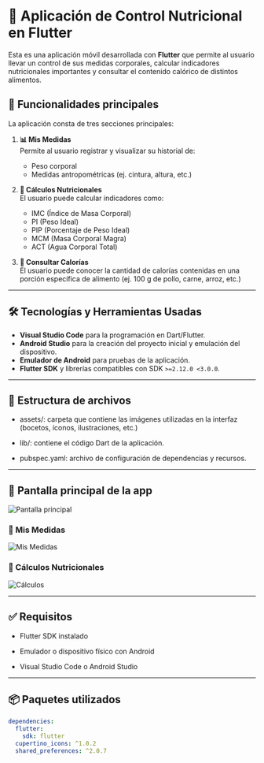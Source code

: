 # 📱 Aplicación de Control Nutricional en Flutter

Esta es una aplicación móvil desarrollada con **Flutter** que permite al usuario llevar un control de sus medidas corporales, calcular indicadores nutricionales importantes y consultar el contenido calórico de distintos alimentos.

## 🚀 Funcionalidades principales

La aplicación consta de tres secciones principales:

1. **📊 Mis Medidas**  
   Permite al usuario registrar y visualizar su historial de:
   - Peso corporal
   - Medidas antropométricas (ej. cintura, altura, etc.)

2. **🧮 Cálculos Nutricionales**  
   El usuario puede calcular indicadores como:
   - IMC (Índice de Masa Corporal)  
   - PI (Peso Ideal)  
   - PIP (Porcentaje de Peso Ideal)  
   - MCM (Masa Corporal Magra)  
   - ACT (Agua Corporal Total)  

3. **🍗 Consultar Calorías**  
   El usuario puede conocer la cantidad de calorías contenidas en una porción específica de alimento (ej. 100 g de pollo, carne, arroz, etc.)

---

## 🛠️ Tecnologías y Herramientas Usadas

- **Visual Studio Code** para la programación en Dart/Flutter.
- **Android Studio** para la creación del proyecto inicial y emulación del dispositivo.
- **Emulador de Android** para pruebas de la aplicación.
- **Flutter SDK** y librerías compatibles con SDK `>=2.12.0 <3.0.0`.

---
## 📁 Estructura de archivos
* assets/: carpeta que contiene las imágenes utilizadas en la interfaz (bocetos, íconos, ilustraciones, etc.)

* lib/: contiene el código Dart de la aplicación.

* pubspec.yaml: archivo de configuración de dependencias y recursos.

---

## 📱 Pantalla principal de la app

![Pantalla principal](/assets/img45.jpg)

### 📏 Mis Medidas

![Mis Medidas](assets/img48.jpg)

### 🧮 Cálculos Nutricionales

![Cálculos](assets/img51.jpg)

---
## ✅ Requisitos
* Flutter SDK instalado

* Emulador o dispositivo físico con Android

* Visual Studio Code o Android Studio

---

## 📦 Paquetes utilizados

```yaml
dependencies:
  flutter:
    sdk: flutter
  cupertino_icons: ^1.0.2
  shared_preferences: ^2.0.7
